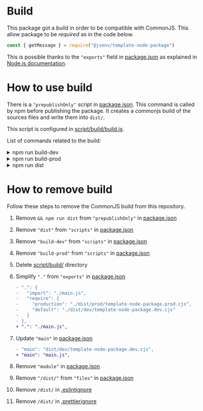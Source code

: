 # Build

This package got a build in order to be compatible with CommonJS. This allow package to be _required_ as in the code below.

```js
const { getMessage } = require("@jsenv/template-node-package")
```

This is possible thanks to the `"exports"` field in [package.json](../../package.json#L20) as explained in [Node.js documentation](https://nodejs.org/dist/latest-v16.x/docs/api/packages.html#packages_approach_2_isolate_state).

# How to use build

There is a `"prepublishOnly"` script in [package.json](../../package.json#L56). This command is called by npm before publishing the package. It creates a commonjs build of the sources files and write them into `dist/`.

This script is configured in [script/build/build.js](../../script/build/build.js).

List of commands related to the build:

<details>
   <summary>npm run build-dev</summary>

Write commonjs files into `dist/dev/`.

</details>

<details>
   <summary>npm run build-prod</summary>

Write commonjs files into `dist/prod/`.

These files are generated to make commonjs build compatible with [production mode](../production/production.md) there is a production build.

</details>

<details>
   <summary>npm run dist</summary>

Generates both `dist/dev/` and `dist/prod/`

</details>

# How to remove build

Follow these steps to remove the CommonJS build from this repository.

1. Remove `&& npm run dist` from `"prepublishOnly"` in [package.json](../../package.json#L56)
2. Remove `"dist"` from `"scripts"` in [package.json](../../package.json#L33)
3. Remove `"build-dev"` from `"scripts"` in [package.json](../../package.json#L48)
4. Remove `"build-prod"` from `"scripts"` in [package.json](../../package.json#L49)
5. Delete [script/build/](../../script/build/) directory
6. Simplify `"."` from `"exports"` in [package.json](../../package.json#L18)

   ```diff
   - ".": {
   -   "import": "./main.js",
   -   "require": {
   -     "production": "./dist/prod/template-node-package.prod.cjs",
   -     "default": "./dist/dev/template-node-package.dev.cjs"
   -   }
   - },
   + ".": "./main.js",
   ```

7. Update `"main"` in [package.json](../../package.json#L35)

   ```diff
   - "main": "dist/dev/template-node-package.dev.cjs",
   + "main": "main.js",
   ```

8. Remove `"module"` in [package.json](../../package.json#L34)

9. Remove `"/dist/"` from `"files"` in [package.json](../../package.json#L37)

10. Remove `/dist/` in [.eslintignore](../../.eslintignore#L17)

11. Remove `/dist/` in [.prettierignore](../../.prettierignore#L12)
